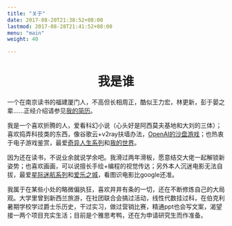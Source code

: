 ```yaml
---
title: "关于"
date: 2017-08-20T21:38:52+08:00
lastmod: 2017-08-28T21:41:52+08:00
menu: "main"
weight: 40

---
```

# <center>我是谁</center>

一个在南京读书的福建厦门人，不高但长相周正，酷似王力宏，林更新，彭于晏之辈......正经介绍请参见[我的简历](https://fzq1997.top/CV/)。

我是一个喜欢折腾的人，爱看科幻小说（心头好是阿西莫夫基地和大刘的三体）；喜欢捣弄科技类的东西，像谷歌云+v2ray扶墙办法，[OpenAI的沙盘游戏](https://github.com/openai/neural-mmo)；也热衷于电子游戏鉴赏，最爱[奇异人生系列](https://www.douban.com/game/26317250/)和[我的世界](http://mc.163.com/)。

因为还在读书，不说业余就说学余吧。我滑过两年滑板，愿意结交大佬一起解锁新姿势；也喜欢画画，可以说擅长手绘+编程的视觉传达；另外本人沉迷电影无法自拔，最爱[星际迷航系列](https://movie.douban.com/subject/2132932/)和[爱乐之城](https://movie.douban.com/subject/25934014/)，看图识电影比google还准。

我属于在某些小处的略微偏执狂，喜欢井井有条的一切，还在不断修炼自己的大局观。大学里曾到新西兰旅游，在社团联合会搞过活动，线性代数挂过科，在伯克利暑期学校学过爵士乐历史，干过实习，做过营销比赛，精通ppt也会写文案，渴望接一两个项目充实生活；目前是个雅思考鸭，还在为申请研究生而作准备。
